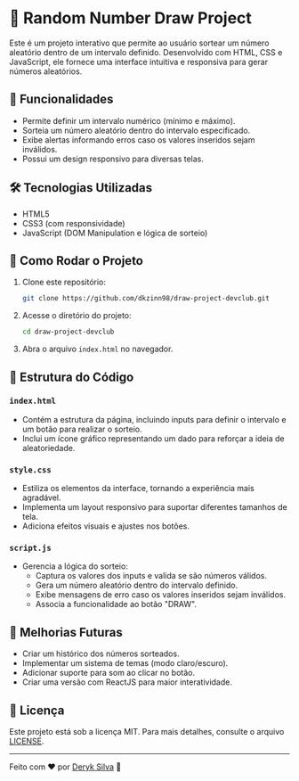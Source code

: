 # 🎲 Random Number Draw Project

Este é um projeto interativo que permite ao usuário sortear um número aleatório dentro de um intervalo definido. Desenvolvido com HTML, CSS e JavaScript, ele fornece uma interface intuitiva e responsiva para gerar números aleatórios.

## 📌 Funcionalidades

- Permite definir um intervalo numérico (mínimo e máximo).
- Sorteia um número aleatório dentro do intervalo especificado.
- Exibe alertas informando erros caso os valores inseridos sejam inválidos.
- Possui um design responsivo para diversas telas.

## 🛠️ Tecnologias Utilizadas

- HTML5
- CSS3 (com responsividade)
- JavaScript (DOM Manipulation e lógica de sorteio)

## 🚀 Como Rodar o Projeto

1. Clone este repositório:
   ```bash
   git clone https://github.com/dkzinn98/draw-project-devclub.git
   ```
2. Acesse o diretório do projeto:
   ```bash
   cd draw-project-devclub
   ```
3. Abra o arquivo `index.html` no navegador.

## 📜 Estrutura do Código

### `index.html`

- Contém a estrutura da página, incluindo inputs para definir o intervalo e um botão para realizar o sorteio.
- Inclui um ícone gráfico representando um dado para reforçar a ideia de aleatoriedade.

### `style.css`

- Estiliza os elementos da interface, tornando a experiência mais agradável.
- Implementa um layout responsivo para suportar diferentes tamanhos de tela.
- Adiciona efeitos visuais e ajustes nos botões.

### `script.js`

- Gerencia a lógica do sorteio:
  - Captura os valores dos inputs e valida se são números válidos.
  - Gera um número aleatório dentro do intervalo definido.
  - Exibe mensagens de erro caso os valores inseridos sejam inválidos.
  - Associa a funcionalidade ao botão "DRAW".

## 📌 Melhorias Futuras

- Criar um histórico dos números sorteados.
- Implementar um sistema de temas (modo claro/escuro).
- Adicionar suporte para som ao clicar no botão.
- Criar uma versão com ReactJS para maior interatividade.

## 📝 Licença

Este projeto está sob a licença MIT. Para mais detalhes, consulte o arquivo [LICENSE](LICENSE).

---

Feito com ❤️ por [Deryk Silva](https://github.com/dkzinn98) 🚀
